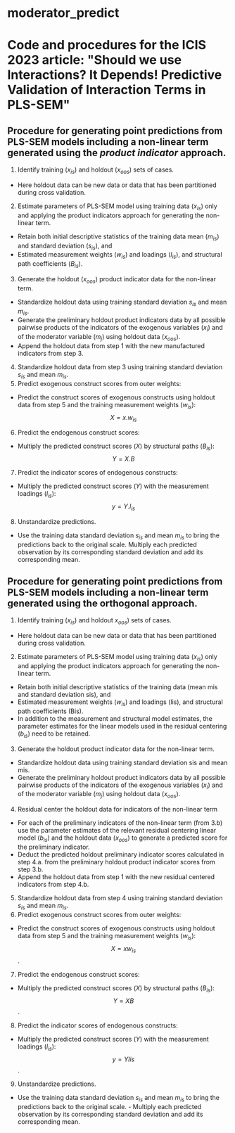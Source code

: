 # moderator_predict
# Code and procedures for the ICIS 2023 article: "Should we use Interactions? It Depends! Predictive Validation of Interaction Terms in PLS-SEM"


## Procedure for generating point predictions from PLS-SEM models including a non-linear term generated using the *product indicator* approach.

1. Identify training ($x_{is}$) and holdout ($x_{oos}$) sets of cases. 
- Here holdout data can be new data or data that has been partitioned during cross validation. 
2. Estimate parameters of PLS-SEM model using training data ($x_{is}$) only and applying the product indicators approach for generating the non-linear term. 
- Retain both initial descriptive statistics of the training data mean ($m_{is}$) and standard deviation ($s_{is}$), and
- Estimated measurement weights ($w_{is}$) and loadings ($l_{is}$), and structural path coefficients ($B_{is}$). 
3. Generate the holdout ($x_{oos}$) product indicator data for the non-linear term. 
- Standardize holdout data using training standard deviation $s_{is}$ and mean $m_{is}$.
- Generate the preliminary holdout product indicators data by all possible pairwise products of the indicators of the exogenous variables ($x_i$) and of the moderator variable ($m_j$) using holdout data ($x_{oos}$). 
- Append the holdout data from step 1 with the new manufactured indicators from step 3.
4. Standardize holdout data from step 3 using training standard deviation $s_{is}$ and mean $m_{is}$.
5. Predict exogenous construct scores from outer weights: 
- Predict the construct scores of exogenous constructs using holdout data from step 5 and the training measurement weights ($w_{is}$):
$$X = x.w_{is}$$
6. Predict the endogenous construct scores:
- Multiply the predicted construct scores ($X$) by structural paths ($B_{is}$):
$$Y = X.B$$
7. Predict the indicator scores of endogenous constructs:
- Multiply the predicted construct scores ($Y$) with the measurement loadings ($l_{is}$):
$$y=Y.l_{is}$$
8. Unstandardize predictions. 
- Use the training data standard deviation $s_{is}$ and mean $m_{is}$ to bring the predictions back to the original scale. Multiply each predicted observation by its corresponding standard deviation and add its corresponding mean.


## Procedure for generating point predictions from PLS-SEM models including a non-linear term generated using the orthogonal approach.

1. Identify training ($x_{is}$) and holdout $x_{oos}$) sets of cases. 
- Here holdout data can be new data or data that has been partitioned during cross validation.
2. Estimate parameters of PLS-SEM model using training data ($x_{is}$) only and applying the product indicators approach for generating the non-linear term.
- Retain both initial descriptive statistics of the training data (mean mis and standard deviation sis), and 
- Estimated measurement weights ($w_{is}$) and loadings (lis), and structural path coefficients (Bis). 
- In addition to the measurement and structural model estimates, the parameter estimates for the linear models used in the residual centering ($b_{is}$) need to be retained. 
3. Generate the holdout product indicator data for the non-linear term. 
- Standardize holdout data using training standard deviation sis and mean mis.
- Generate the preliminary holdout product indicators data by all possible pairwise products of the indicators of the exogenous variables ($x_i$) and of the moderator variable ($m_j$) using holdout data ($x_{oos}$). 
4. Residual center the holdout data for indicators of the non-linear term
- For each of the preliminary indicators of the non-linear term (from 3.b) use the parameter estimates of the relevant residual centering linear model ($b_{is}$) and the holdout data ($x_{oos}$) to generate a predicted score for the preliminary indicator.
- Deduct the predicted holdout preliminary indicator scores calculated in step 4.a. from the preliminary holdout product indicator scores from step 3.b. 
- Append the holdout data from step 1 with the new residual centered indicators from step 4.b.
5. Standardize holdout data from step 4 using training standard deviation $s_{is}$ and mean $m_{is}$.
6. Predict exogenous construct scores from outer weights: 
- Predict the construct scores of exogenous constructs using holdout data from step 5 and the training measurement weights ($w_{is}$):
$$ X= xw_{is}$$.
7. Predict the endogenous construct scores:
- Multiply the predicted construct scores ($X$) by structural paths ($B_{is}$):
$$Y= XB$$.
8. Predict the indicator scores of endogenous constructs:
- Multiply the predicted construct scores ($Y$) with the measurement loadings ($l_{is}$):
$$y=Ylis$$.
9. Unstandardize predictions. 
- Use the training data standard deviation $s_{is}$ and mean $m_{is}$ to bring the predictions back to the original scale. - Multiply each predicted observation by its corresponding standard deviation and add its corresponding mean.



